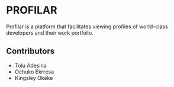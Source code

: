 # PROFILAR

Profilar is a platform that facilitates viewing profiles of world-class developers and their work portfolio.

## Contributors

- Tolu Adesina
- Ochuko Ekrresa
- Kingsley Okeke
